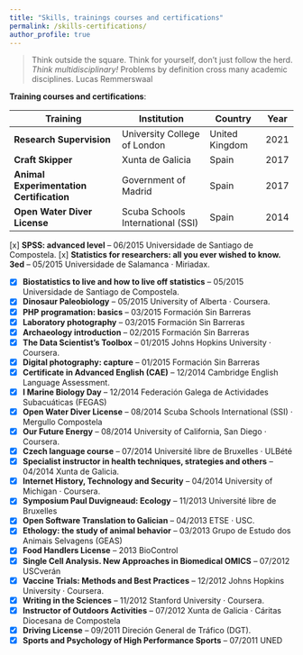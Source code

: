 ```yaml
---
title: "Skills, trainings courses and certifications"
permalink: /skills-certifications/
author_profile: true
---
```


> Think outside the square. Think for yourself, don’t just follow the herd. _Think multidisciplinary!_
> Problems by definition cross many academic disciplines.
> Lucas Remmerswaal

**Training courses and certifications**:  

| Training | Institution | Country | Year |  
| ------------- | ------------- | ------------- | ------------- |  
| **Research Supervision** | University College of London | United Kingdom | 2021 |  
| **Craft Skipper** | Xunta de Galicia | Spain | 2017 |  
| **Animal Experimentation Certification** | Government of Madrid | Spain | 2017 |  
| **Open Water Diver License** | Scuba Schools International (SSI) | Spain | 2014 |  


[x]  **SPSS: advanced level** – 06/2015  Universidade de Santiago de Compostela.
[x]  **Statistics for researchers: all you ever wished to know. 3ed** – 05/2015  Universidade de Salamanca · Miriadax.
- [x]  **Biostatistics to live and how to live off statistics** – 05/2015  Universidade de Santiago de Compostela.
- [x]  **Dinosaur Paleobiology** – 05/2015  University of Alberta · Coursera.
- [x]  **PHP programation: basics** – 03/2015  Formación Sin Barreras   
- [x]  **Laboratory photography** – 03/2015  Formación Sin Barreras   
- [x]  **Archaeology introduction** – 02/2015  Formación Sin Barreras   
- [x]  **The Data Scientist’s Toolbox** – 01/2015 Johns Hopkins University · Coursera.
- [x] **Digital photography: capture** – 01/2015 Formación Sin Barreras    
- [x] **Certificate in Advanced English (CAE)** – 12/2014 Cambridge English Language Assessment.
- [x] **I Marine Biology Day** – 12/2014 Federación Galega de Actividades Subacuáticas (FEGAS)
- [x] **Open Water Diver License** – 08/2014 Scuba Schools International (SSI) · Mergullo Compostela
- [x] **Our Future Energy** – 08/2014  University of California, San Diego · Coursera.
- [x] **Czech language course** – 07/2014 Université libre de Bruxelles · ULBété
- [x] **Specialist instructor in health techniques, strategies and others** – 04/2014 Xunta de Galicia.
- [x] **Internet History, Technology and Security** – 04/2014  University of Michigan · Coursera.
- [x] **Symposium Paul Duvigneaud: Ecology** – 11/2013 Université libre de Bruxelles
- [x] **Open Software Translation to Galician** – 04/2013 ETSE · USC.
- [x] **Ethology: the study of animal behavior** –  03/2013 Grupo de Estudo dos Animais Selvagens (GEAS)
- [x] **Food Handlers License** – 2013 BioControl
- [x] **Single Cell Analysis. New Approaches in Biomedical OMICS** – 07/2012 USCverán
- [x] **Vaccine Trials: Methods and Best Practices** – 12/2012  Johns Hopkins University · Coursera.
- [x] **Writing in the Sciences** –    11/2012   Stanford University · Coursera.
- [x] **Instructor of Outdoors Activities** – 07/2012 Xunta de Galicia · Cáritas Diocesana de Compostela
- [x] **Driving License** –  09/2011 Direción General de Tráfico (DGT).
- [x] **Sports and Psychology of High Performance Sports** – 07/2011 UNED 
